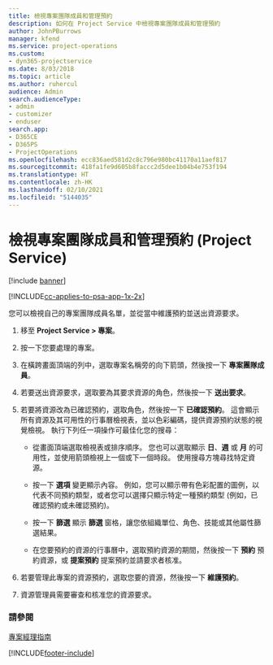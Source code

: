 ```yaml
---
title: 檢視專案團隊成員和管理預約
description: 如何在 Project Service 中檢視專案團隊成員和管理預約
author: JohnPBurrows
manager: kfend
ms.service: project-operations
ms.custom:
- dyn365-projectservice
ms.date: 8/03/2018
ms.topic: article
ms.author: ruhercul
audience: Admin
search.audienceType:
- admin
- customizer
- enduser
search.app:
- D365CE
- D365PS
- ProjectOperations
ms.openlocfilehash: ecc836aed581d2c8c796e980bc41170a11aef817
ms.sourcegitcommit: 418fa1fe9d605b8faccc2d5dee1b04b4e753f194
ms.translationtype: HT
ms.contentlocale: zh-HK
ms.lasthandoff: 02/10/2021
ms.locfileid: "5144035"
---
```

# <a name="view-project-team-members-and-manage-bookings-project-service"></a>檢視專案團隊成員和管理預約 (Project Service)

[!include [banner](../includes/psa-now-project-operations.md)]

[!INCLUDE[cc-applies-to-psa-app-1x-2x](../includes/cc-applies-to-psa-app-1x-2x.md)]

您可以檢視自己的專案團隊成員名單，並從當中維護預約並送出資源要求。  
  
1.  移至 **Project Service > 專案**。  
  
2.  按一下您要處理的專案。  
  
3.  在橫跨畫面頂端的列中，選取專案名稱旁的向下箭頭，然後按一下 **專案團隊成員**。  
  
4.  若要送出資源要求，選取要為其要求資源的角色，然後按一下 **送出要求**。  
  
5.  若要將資源改為已確認預約，選取角色，然後按一下 **已確認預約**。 這會顯示所有資源及其可用性的行事曆檢視表，並以色彩編碼，提供資源預約狀態的視覺檢視。 執行下列任一項操作可最佳化您的搜尋：  
  
    -   從畫面頂端選取檢視表或排序順序。 您也可以選取顯示 **日**、**週** 或 **月** 的可用性，並使用箭頭檢視上一個或下一個時段。 使用搜尋方塊尋找特定資源。  
  
    -   按一下 **選項** 變更顯示內容。 例如，您可以顯示帶有色彩配置的圖例，以代表不同預約類型，或者您可以選擇只顯示特定一種預約類型 (例如，已確認預約或未確認預約)。  
  
    -   按一下 **篩選** 顯示 **篩選** 窗格，讓您依組織單位、角色、技能或其他屬性篩選結果。  
  
    -   在您要預約的資源的行事曆中，選取預約資源的期間，然後按一下 **預約** 預約資源，或 **提案預約** 提案預約並請要求者核准。  
  
6.  若要管理此專案的資源預約，選取您要的資源，然後按一下 **維護預約**。  
  
7.  資源管理員需要審查和核准您的資源要求。  
  
### <a name="see-also"></a>請參閱  
 [專案經理指南](../psa/project-manager-guide.md)


[!INCLUDE[footer-include](../includes/footer-banner.md)]